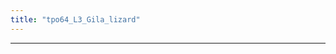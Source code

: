 ```yaml
---
title: "tpo64_L3_Gila_lizard"
---
```


<div class="markmap-container">
<div class="markmap">
<script type="text/template">

# Zoology Lecture: Principles of Classification and Gila Monsters <br> 动物学讲座：分类原则与吉拉怪兽

## Classification and Similarities Among Animals <br> 动物分类与相似性
- Classification in zoology is based on how certain types of animals are related to others and the similarities between different kinds of animals. However, some animals may be related to each other, despite some major dissimilarities. <br> 动物学中的分类基于某些类型的动物如何与其他动物相关，以及不同种类的动物之间的相似性。然而，尽管有一些主要的不同，某些动物可能彼此相关。

## Gila Monster: A Unique Type of Lizard <br> 吉拉怪兽：一种独特的蜥蜴
- Gila monsters are a type of lizard that primarily lives in the desert areas of the southwestern United States and northern Mexico. <br> 吉拉怪兽是一种蜥蜴，主要生活在美国西南部和墨西哥北部的沙漠地区。

### Common Characteristics with Lizards <br> 与蜥蜴的共同特性
- Gila monsters share certain characteristics with all lizards, such as some features of the skull, jaw, and other parts of the skeleton, forelegs, a long tail, skin covered in scales, and a triangular head. These features are inherited from a common ancestor, which is why they are classified as lizards. <br> 吉拉怪兽与所有蜥蜴共享某些特性，如头骨、颌骨和骨骼的其他部分的一些特征，前腿，长尾，覆盖鳞片的皮肤，以及三角形的头。这些特性是从共同祖先那里遗传下来的，这就是它们被分类为蜥蜴的原因。

### Significant Difference: Venom <br> 重大差异：毒液
- Despite sharing characteristics with other lizards, Gila monsters are different in one significant way: they are venomous. This trait is more commonly associated with snakes. However, Gila monsters use their venom mainly for self-defense, whereas snakes use their venom to hunt and subdue prey. <br> 尽管与其他蜥蜴共享特征，但吉拉怪兽在一个重要方面不同：它们是有毒的。这个特性更常与蛇相关联。然而，吉拉怪兽主要使用它们的毒液进行自我防卫，而蛇则使用它们的毒液猎捕和制服猎物。

## Classification and Evolution <br> 分类和演化
- Similar features in different species may either be inherited from a common ancestor (indicating the species are related) or they may evolve independently. The venom systems of snakes and Gila monsters evolved independently and function differently, so it would be a mistake to classify them in the same category simply because they are both venomous. <br> 不同物种的相似特征可能是从共同祖先那里遗传的（表明物种是相关的），或者它们可能独立演化。蛇和吉拉怪兽的毒液系统是独立演化的，并且功能不同，所以仅仅因为它们都是有毒的，就将它们分类在同一类别中是错误的。

## Gila Monster Venom and Medical Breakthrough <br> 吉拉怪兽的毒液与医学突破
- Gila monsters produce a unique chemical in their venom that's being used in a new drug to fight type two diabetes. This could represent a significant medical breakthrough. Notably, this chemical doesn't occur in snakes or any other lizards. <br> 吉拉怪兽的毒液中产生一种独特的化学物质，这种物质被用于一种新药，用于对抗二型糖尿病。这可能代表一项重要的医学突破。值得注意的是，这种化学物质不出现在蛇或任何其他蜥蜴中。


</script>
</div>
</div>

---